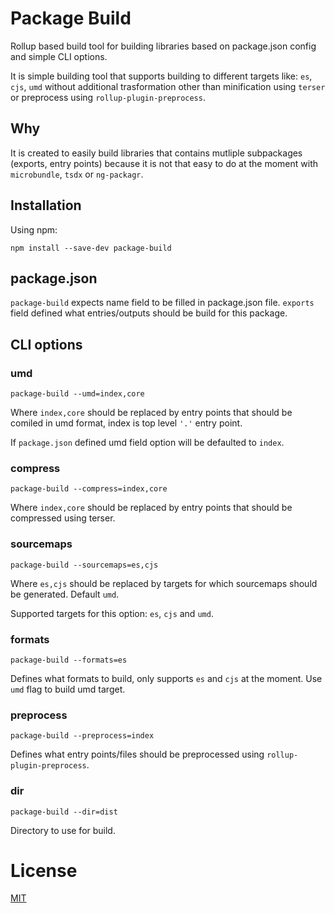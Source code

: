 # Package Build

Rollup based build tool for building libraries based on package.json config and simple CLI options.

It is simple building tool that supports building to different targets like: `es`, `cjs`, `umd` without additional trasformation other than minification using `terser` or preprocess using `rollup-plugin-preprocess`.

## Why

It is created to easily build libraries that contains mutliple subpackages (exports, entry points) because it is not that easy to do at the moment with `microbundle`, `tsdx` or `ng-packagr`.

## Installation

Using npm:
```
npm install --save-dev package-build
```

## package.json

`package-build` expects name field to be filled in package.json file. `exports` field defined what entries/outputs should be build for this package.

## CLI options

### umd

```
package-build --umd=index,core
```

Where `index,core` should be replaced by entry points that should be comiled in umd format, index is top level `'.'` entry point.

If `package.json` defined umd field option will be defaulted to `index`.

### compress

```
package-build --compress=index,core
```

Where `index,core` should be replaced by entry points that should be compressed using terser.

### sourcemaps

```
package-build --sourcemaps=es,cjs
```

Where `es,cjs` should be replaced by targets for which sourcemaps should be generated. Default `umd`.

Supported targets for this option: `es`, `cjs` and `umd`.

### formats

```
package-build --formats=es
```

Defines what formats to build, only supports `es` and `cjs` at the moment. Use `umd` flag to build umd target.

### preprocess

```
package-build --preprocess=index
```

Defines what entry points/files should be preprocessed using `rollup-plugin-preprocess`.

### dir

```
package-build --dir=dist
```

Directory to use for build.

# License

[MIT](./LICENSE)
